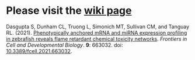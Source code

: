 # Please visit the [wiki page](https://github.com/Tanguay-Lab/Manuscripts/wiki)

Dasgupta S, Dunham CL, Truong L, Simonich MT, Sullivan CM, and Tanguay RL. (2021). [Phenotypically anchored mRNA and miRNA expression profiling in zebrafish reveals flame retardant chemical toxicity networks](https://github.com/Tanguay-Lab/Manuscripts/wiki/Dasgupta_2021_Front_Cell_Dev_Biol). *Frontiers in Cell and Developmental Biology*. **9**: 663032. doi: [10.3389/fcell.2021.663032](https://www.frontiersin.org/articles/10.3389/fcell.2021.663032/full).
